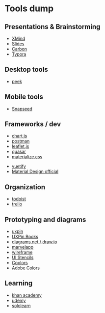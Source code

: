 # Tools dump

## Presentations & Brainstorming
- [XMind](xmind.com)
- [Slides](slides.com)
- [Carbon](https://carbon.now.sh/)
- [Typora](typora.io)


## Desktop tools
- [peek](https://github.com/phw/peek)


## Mobile tools
- [Snapseed]()


## Frameworks / dev
- [chart.js](https://www.chartjs.org/)
- [postman](https://www.postman.com/)
- [leaflet.js](https://leafletjs.com/)
- [quasar](quasar.dev)
- [materialize.css]()
<!-- - [bootstrap]()
- [tailwind]() -->
- [vuetify]()
- [Material Design official](https://m3.material.io/)


## Organization
- [todoist](todoist.com)
- [trello](trello.com)


## Prototyping and diagrams
- [uxpin](https://www.uxpin.com/)
- [UXPin Books](https://www.uxpin.com/studio/ebooks/)
- [diagrams.net / draw.io](https://app.diagrams.net/)
- [marvelapp](https://marvelapp.com/)
- [wireframe](wireframe.cc)
- [UI Stencils](https://www.uistencils.com/)
- [Coolors](coolors.co)
- [Adobe Colors](color.adobe.com)


## Learning
- [khan academy](khanacademy.org)
- [udemy](udemy.com)
- [sololearn](sololearn.com)
